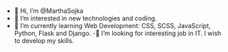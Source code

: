 - 👋 Hi, I’m @MarthaSojka
- 👀 I’m interested in new technologies and coding.
- 🌱 I’m currently learning Web Development: CSS, SCSS, JavaScript, Python, Flask and Django. 
-💞️ I’m looking for interesting job in IT. I wish to develop my skills.
<!-- - 📫 How to reach me ...
- 😄 Pronouns: ...
- ⚡ Fun fact: ... -->

<!---
MarthaSojka/MarthaSojka is a ✨ special ✨ repository because its `README.md` (this file) appears on your GitHub profile.
You can click the Preview link to take a look at your changes.
--->
